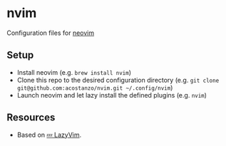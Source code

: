 # nvim
Configuration files for [neovim ](https://neovim.io/)

## Setup
- Install neovim (e.g. `brew install nvim`)
- Clone this repo to the desired configuration directory
  (e.g. `git clone git@github.com:acostanzo/nvim.git ~/.config/nvim`)
- Launch neovim and let lazy install the defined plugins (e.g. `nvim`)

## Resources
- Based on [💤 LazyVim](https://github.com/LazyVim/LazyVim).
